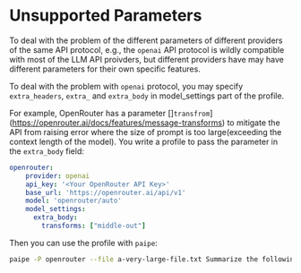 # Unsupported Parameters

To deal with the problem of the different parameters of different providers of the same API protocol, e.g., the `openai` API protocol is wildly compatible with most of the LLM API proivders, but different providers have may have different parameters for their own specific features.

To deal with the problem with `openai` protocol, you may specify `extra_headers`, `extra_` and `extra_body` in model_settings part of the profile.

For example, OpenRouter has a parameter []`transfrom`](https://openrouter.ai/docs/features/message-transforms) to mitigate the API from raising error where the size of prompt is too large(exceeding the context length of the model). You write a profile to pass the parameter in the `extra_body` field:

```yaml
openrouter:
    provider: openai
    api_key: '<Your OpenRouter API Key>'
    base_url: 'https://openrouter.ai/api/v1'
    model: 'openrouter/auto'
    model_settings:
      extra_body: 
        transforms: ["middle-out"]
```

Then you can use the profile with `paipe`:

```bash
paipe -P openrouter --file a-very-large-file.txt Summarize the following text:
```